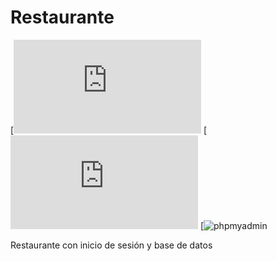# Restaurante<br>
[![XAMPP](https://www.apachefriends.org/es/index.html)
[![PHP](https://www.php.net/manual/es/intro-whatis.php)
[![phpmyadmin](https://www.phpmyadmin.net/)<br>

Restaurante con inicio de sesión y base de datos
